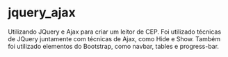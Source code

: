 # jquery_ajax
Utilizando JQuery e Ajax para criar um leitor de CEP. 
Foi utilizado técnicas de JQuery juntamente com técnicas de Ajax, 
como Hide e Show. Também foi utilizado elementos do Bootstrap, 
como navbar, tables e progress-bar.
